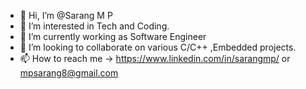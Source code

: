 - 👋 Hi, I’m @Sarang M P
- 👀 I’m interested in Tech and Coding.
- 🌱 I’m currently working as Software Engineer
- 💞️ I’m looking to collaborate on various C/C++ ,Embedded projects.
- 📫 How to reach me -> https://www.linkedin.com/in/sarangmp/  or mpsarang8@gmail.com

<!---
Sarangmp4/Sarangmp4 is a ✨ special ✨ repository because its `README.md` (this file) appears on your GitHub profile.
You can click the Preview link to take a look at your changes.
--->

